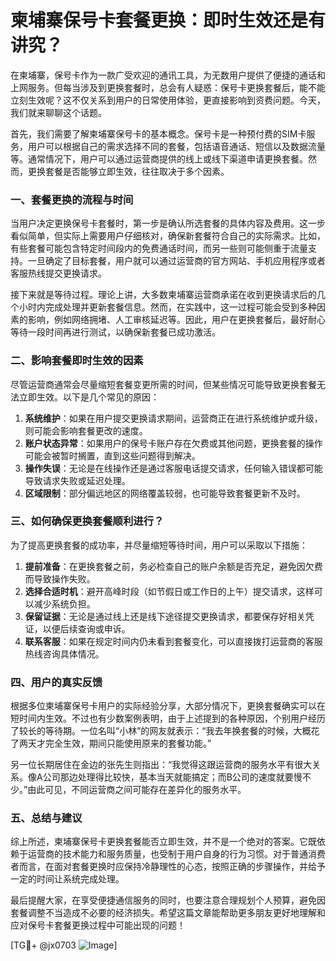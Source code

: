 # 柬埔寨保号卡套餐更换：即时生效还是有讲究？

在柬埔寨，保号卡作为一款广受欢迎的通讯工具，为无数用户提供了便捷的通话和上网服务。但每当涉及到更换套餐时，总会有人疑惑：保号卡更换套餐后，能不能立刻生效呢？这不仅关系到用户的日常使用体验，更直接影响到资费问题。今天，我们就来聊聊这个话题。

首先，我们需要了解柬埔寨保号卡的基本概念。保号卡是一种预付费的SIM卡服务，用户可以根据自己的需求选择不同的套餐，包括语音通话、短信以及数据流量等。通常情况下，用户可以通过运营商提供的线上或线下渠道申请更换套餐。然而，更换套餐是否能够立即生效，往往取决于多个因素。

### 一、套餐更换的流程与时间

当用户决定更换保号卡套餐时，第一步是确认所选套餐的具体内容及费用。这一步看似简单，但实际上需要用户仔细核对，确保新套餐符合自己的实际需求。比如，有些套餐可能包含特定时间段内的免费通话时间，而另一些则可能侧重于流量支持。一旦确定了目标套餐，用户就可以通过运营商的官方网站、手机应用程序或者客服热线提交更换请求。

接下来就是等待过程。理论上讲，大多数柬埔寨运营商承诺在收到更换请求后的几个小时内完成处理并更新套餐信息。然而，在实践中，这一过程可能会受到多种因素的影响，例如网络拥堵、人工审核延迟等。因此，用户在更换套餐后，最好耐心等待一段时间再进行测试，以确保新套餐已成功激活。

### 二、影响套餐即时生效的因素

尽管运营商通常会尽量缩短套餐变更所需的时间，但某些情况可能导致更换套餐无法立即生效。以下是几个常见的原因：

1. **系统维护**：如果在用户提交更换请求期间，运营商正在进行系统维护或升级，则可能会影响套餐更改的速度。
2. **账户状态异常**：如果用户的保号卡账户存在欠费或其他问题，更换套餐的操作可能会被暂时搁置，直到这些问题得到解决。
3. **操作失误**：无论是在线操作还是通过客服电话提交请求，任何输入错误都可能导致请求失败或延迟处理。
4. **区域限制**：部分偏远地区的网络覆盖较弱，也可能导致套餐更新不及时。

### 三、如何确保更换套餐顺利进行？

为了提高更换套餐的成功率，并尽量缩短等待时间，用户可以采取以下措施：

1. **提前准备**：在更换套餐之前，务必检查自己的账户余额是否充足，避免因欠费而导致操作失败。
2. **选择合适时机**：避开高峰时段（如节假日或工作日的上午）提交请求，这样可以减少系统负担。
3. **保留证据**：无论是通过线上还是线下途径提交更换请求，都要保存好相关凭证，以便后续查询或申诉。
4. **联系客服**：如果在规定时间内仍未看到套餐变化，可以直接拨打运营商的客服热线咨询具体情况。

### 四、用户的真实反馈

根据多位柬埔寨保号卡用户的实际经验分享，大部分情况下，更换套餐确实可以在短时间内生效。不过也有少数案例表明，由于上述提到的各种原因，个别用户经历了较长的等待期。一位名叫“小林”的网友就表示：“我去年换套餐的时候，大概花了两天才完全生效，期间只能使用原来的套餐功能。”

另一位长期居住在金边的张先生则指出：“我觉得这跟运营商的服务水平有很大关系。像A公司那边处理得比较快，基本当天就能搞定；而B公司的速度就要慢不少。”由此可见，不同运营商之间可能存在差异化的服务水平。

### 五、总结与建议

综上所述，柬埔寨保号卡更换套餐能否立即生效，并不是一个绝对的答案。它既依赖于运营商的技术能力和服务质量，也受制于用户自身的行为习惯。对于普通消费者而言，在面对套餐更换时应保持冷静理性的心态，按照正确的步骤操作，并给予一定的时间让系统完成处理。

最后提醒大家，在享受便捷通信服务的同时，也要注意合理规划个人预算，避免因套餐调整不当造成不必要的经济损失。希望这篇文章能帮助更多朋友更好地理解和应对保号卡套餐更换过程中可能出现的问题！

[TG💪+ @jx0703 ![Image](https://github.com/user-attachments/assets/dbca1d08-cadb-493c-b0ec-ad6f7a83f270)]